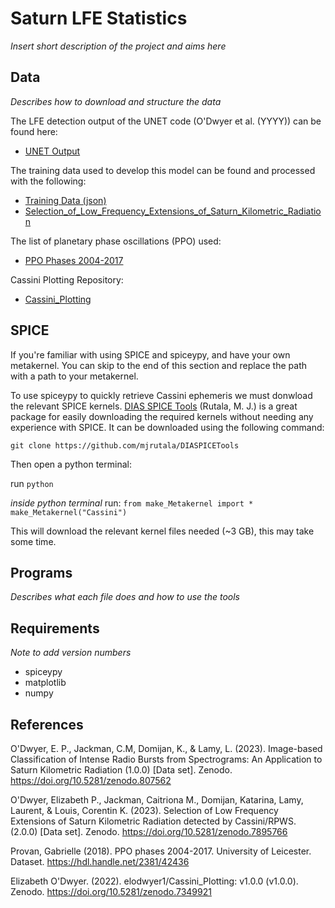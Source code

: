 # Saturn LFE Statistics

*Insert short description of the project and aims here*

## Data
*Describes how to download and structure the data*

The LFE detection output of the UNET code (O'Dwyer et al. (YYYY)) can be found here:
* [UNET Output](https://zenodo.org/record/8075625)

The training data used to develop this model can be found and processed with the following:
* [Training Data (json)](https://zenodo.org/record/7895766)
* [Selection_of_Low_Frequency_Extensions_of_Saturn_Kilometric_Radiation](https://github.com/elodwyer1/Selection_of_Low_Frequency_Extensions_of_Saturn_Kilometric_Radiation/)

The list of planetary phase oscillations (PPO) used:
* [PPO Phases 2004-2017](https://figshare.le.ac.uk/articles/dataset/PPO_phases_2004-2017/10201442)

Cassini Plotting Repository:
* [Cassini_Plotting](https://zenodo.org/record/7349921)

## SPICE
If you're familiar with using SPICE and spiceypy, and have your own metakernel. You can skip to the end of this section and replace the path with a path to your metakernel.

To use spiceypy to quickly retrieve Cassini ephemeris we must donwload the relevant SPICE kernels. [DIAS SPICE Tools](https://github.com/mjrutala/DIASPICETools) (Rutala, M. J.) is a great package for easily downloading the required kernels without needing any experience with SPICE. It can be downloaded using the following command:

`git clone https://github.com/mjrutala/DIASPICETools`

Then open a python terminal:

run `python`

*inside python terminal*
run:
`from make_Metakernel import *`
`make_Metakernel("Cassini")`

This will download the relevant kernel files needed (~3 GB), this may take some time.

## Programs
*Describes what each file does and how to use the tools*

## Requirements
*Note to add version numbers*
* spiceypy
* matplotlib
* numpy


## References
O'Dwyer, E. P., Jackman, C.M, Domijan, K., & Lamy, L. (2023). Image-based Classification of Intense Radio Bursts from Spectrograms: An Application to Saturn Kilometric Radiation (1.0.0) [Data set]. Zenodo. https://doi.org/10.5281/zenodo.807562

O'Dwyer, Elizabeth P., Jackman, Caitriona M., Domijan, Katarina, Lamy, Laurent, & Louis, Corentin K. (2023). Selection of Low Frequency Extensions of Saturn Kilometric Radiation detected by Cassini/RPWS. (2.0.0) [Data set]. Zenodo. https://doi.org/10.5281/zenodo.7895766

Provan, Gabrielle (2018). PPO phases 2004-2017. University of Leicester. Dataset. https://hdl.handle.net/2381/42436

Elizabeth O'Dwyer. (2022). elodwyer1/Cassini_Plotting: v1.0.0 (v1.0.0). Zenodo. https://doi.org/10.5281/zenodo.7349921
